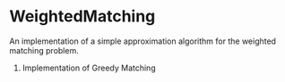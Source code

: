 # WeightedMatching
An implementation of a simple approximation algorithm for the weighted matching problem.

1. Implementation of Greedy Matching
